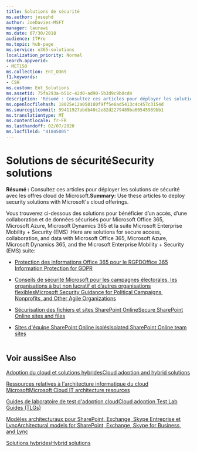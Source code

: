 ```yaml
---
title: Solutions de sécurité
ms.author: josephd
author: JoeDavies-MSFT
manager: laurawi
ms.date: 07/30/2018
audience: ITPro
ms.topic: hub-page
ms.service: o365-solutions
localization_priority: Normal
search.appverid:
- MET150
ms.collection: Ent_O365
f1.keywords:
- CSH
ms.custom: Ent_Solutions
ms.assetid: 75fa293a-b51c-42d0-ad90-5b3d9c9b0cd4
description: 'Résumé : Consultez ces articles pour déployer les solutions de sécurité avec les offres cloud de Microsoft.'
ms.openlocfilehash: 18025e12a050180f9ff5e6ad5413c4c457c3154d
ms.sourcegitcommit: 99411927abdb40c2e82d2279489ba60545989bb1
ms.translationtype: MT
ms.contentlocale: fr-FR
ms.lasthandoff: 02/07/2020
ms.locfileid: "41845005"
---
```

# <a name="security-solutions"></a><span data-ttu-id="fb284-103">Solutions de sécurité</span><span class="sxs-lookup"><span data-stu-id="fb284-103">Security solutions</span></span>

 <span data-ttu-id="fb284-104">**Résumé :** Consultez ces articles pour déployer les solutions de sécurité avec les offres cloud de Microsoft.</span><span class="sxs-lookup"><span data-stu-id="fb284-104">**Summary:** Use these articles to deploy security solutions with Microsoft's cloud offerings.</span></span>
  
<span data-ttu-id="fb284-105">Vous trouverez ci-dessous des solutions pour bénéficier d’un accès, d’une collaboration et de données sécurisés pour Microsoft Office 365, Microsoft Azure, Microsoft Dynamics 365 et la suite Microsoft Enterprise Mobility + Security (EMS) :</span><span class="sxs-lookup"><span data-stu-id="fb284-105">Here are solutions for secure access, collaboration, and data with Microsoft Office 365, Microsoft Azure, Microsoft Dynamics 365, and the Microsoft Enterprise Mobility + Security (EMS) suite:</span></span>

- [<span data-ttu-id="fb284-106">Protection des informations Office 365 pour le RGPD</span><span class="sxs-lookup"><span data-stu-id="fb284-106">Office 365 Information Protection for GDPR</span></span>](office-365-information-protection-for-gdpr.md)
  
- [<span data-ttu-id="fb284-107">Conseils de sécurité Microsoft pour les campagnes électorales, les organisations à but non lucratif et d’autres organisations flexibles</span><span class="sxs-lookup"><span data-stu-id="fb284-107">Microsoft Security Guidance for Political Campaigns, Nonprofits, and Other Agile Organizations</span></span>](microsoft-security-guidance-for-political-campaigns-nonprofits-and-other-agile-o.md)
    
- [<span data-ttu-id="fb284-108">Sécurisation des fichiers et sites SharePoint Online</span><span class="sxs-lookup"><span data-stu-id="fb284-108">Secure SharePoint Online sites and files</span></span>](secure-sharepoint-online-sites-and-files.md)
    
- [<span data-ttu-id="fb284-109">Sites d'équipe SharePoint Online isolés</span><span class="sxs-lookup"><span data-stu-id="fb284-109">Isolated SharePoint Online team sites</span></span>](isolated-sharepoint-online-team-sites.md)
<br/><br/>
    
## <a name="see-also"></a><span data-ttu-id="fb284-110">Voir aussi</span><span class="sxs-lookup"><span data-stu-id="fb284-110">See Also</span></span>

[<span data-ttu-id="fb284-111">Adoption du cloud et solutions hybrides</span><span class="sxs-lookup"><span data-stu-id="fb284-111">Cloud adoption and hybrid solutions</span></span>](cloud-adoption-and-hybrid-solutions.md)
  
[<span data-ttu-id="fb284-112">Ressources relatives à l'architecture informatique du cloud Microsoft</span><span class="sxs-lookup"><span data-stu-id="fb284-112">Microsoft Cloud IT architecture resources</span></span>](microsoft-cloud-it-architecture-resources.md)
  
[<span data-ttu-id="fb284-113">Guides de laboratoire de test d'adoption cloud</span><span class="sxs-lookup"><span data-stu-id="fb284-113">Cloud adoption Test Lab Guides (TLGs)</span></span>](cloud-adoption-test-lab-guides-tlgs.md)
  
[<span data-ttu-id="fb284-114">Modèles architecturaux pour SharePoint, Exchange, Skype Entreprise et Lync</span><span class="sxs-lookup"><span data-stu-id="fb284-114">Architectural models for SharePoint, Exchange, Skype for Business, and Lync</span></span>](architectural-models-for-sharepoint-exchange-skype-for-business-and-lync.md)
  
[<span data-ttu-id="fb284-115">Solutions hybrides</span><span class="sxs-lookup"><span data-stu-id="fb284-115">Hybrid solutions</span></span>](hybrid-solutions.md)


